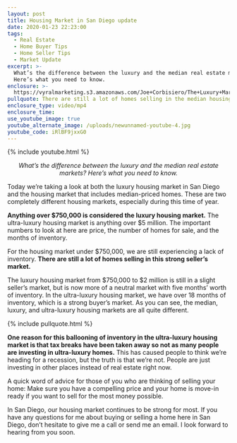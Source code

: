 ```yaml
---
layout: post
title: Housing Market in San Diego update
date: 2020-01-23 22:23:00
tags:
  - Real Estate
  - Home Buyer Tips
  - Home Seller Tips
  - Market Update
excerpt: >-
  What’s the difference between the luxury and the median real estate markets?
  Here’s what you need to know.
enclosure: >-
  https://vyralmarketing.s3.amazonaws.com/Joe+Corbisiero/The+Luxury+Market+vs.+the+Median+Market+(1).mp4
pullquote: There are still a lot of homes selling in the median housing market.
enclosure_type: video/mp4
enclosure_time:
use_youtube_image: true
youtube_alternate_image: /uploads/newunnamed-youtube-4.jpg
youtube_code: iRlBF9jxxG0
---
```


{% include youtube.html %}

<p style="text-align: center;"><em>What’s the difference between the luxury and the median real estate markets? Here’s what you need to know.</em></p>

Today we’re taking a look at both the luxury housing market in San Diego and the housing market that includes median-priced homes. These are two completely different housing markets, especially during this time of year.

**Anything over $750,000 is considered the luxury housing market.** The ultra-luxury housing market is anything over $5 million. The important numbers to look at here are price, the number of homes for sale, and the months of inventory.&nbsp;

For the housing market under $750,000, we are still experiencing a lack of inventory. **There are still a lot of homes selling in this strong seller’s market.**

The luxury housing market from $750,000 to $2 million is still in a slight seller’s market, but is now more of a neutral market with five months’ worth of inventory. In the ultra-luxury housing market, we have over 18 months of inventory, which is a strong buyer’s market. As you can see, the median, luxury, and ultra-luxury housing markets are all quite different.

{% include pullquote.html %}

**One reason for this ballooning of inventory in the ultra-luxury housing market is that tax breaks have been taken away so not as many people are investing in ultra-luxury homes.** This has caused people to think we’re heading for a recession, but the truth is that we’re not. People are just investing in other places instead of real estate right now.

A quick word of advice for those of you who are thinking of selling your home: Make sure you have a compelling price and your home is move-in ready if you want to sell for the most money possible.

In San Diego, our housing market continues to be strong for most. If you have any questions for me about buying or selling a home here in San Diego, don’t hesitate to give me a call or send me an email. I look forward to hearing from you soon.